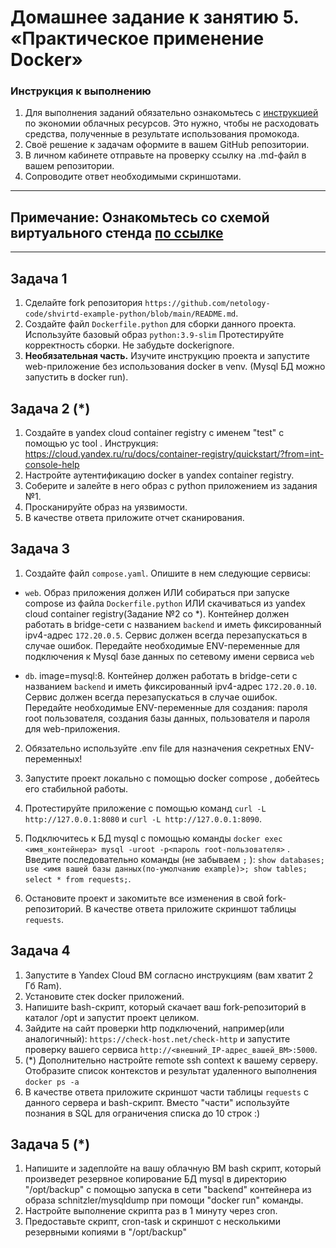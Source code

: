 # Домашнее задание к занятию 5. «Практическое применение Docker»

### Инструкция к выполнению

1. Для выполнения заданий обязательно ознакомьтесь с [инструкцией](https://github.com/netology-code/devops-materials/blob/master/cloudwork.MD) по экономии облачных ресурсов. Это нужно, чтобы не расходовать средства, полученные в результате использования промокода.
3. Своё решение к задачам оформите в вашем GitHub репозитории.
4. В личном кабинете отправьте на проверку ссылку на .md-файл в вашем репозитории.
5. Сопроводите ответ необходимыми скриншотами.

---
## Примечание: Ознакомьтесь со схемой виртуального стенда [по ссылке](https://github.com/netology-code/virtd-homeworks/blob/shvirtd-1/05-virt-04-docker-in-practice/schema.pdf)

---

## Задача 1
1. Сделайте fork репозитория ```https://github.com/netology-code/shvirtd-example-python/blob/main/README.md```.   
2. Создайте файл ```Dockerfile.python``` для сборки данного проекта. Используйте базовый образ ```python:3.9-slim``` Протестируйте корректность сборки. Не забудьте dockerignore.
3. **Необязательная часть.** Изучите инструкцию проекта и запустите web-приложение без использования docker в venv. (Mysql БД можно запустить в docker run).  

## Задача 2 (*)
1. Создайте в yandex cloud container registry с именем "test" с помощью yc tool . Инструкция: https://cloud.yandex.ru/ru/docs/container-registry/quickstart/?from=int-console-help
2. Настройте аутентификацию docker в yandex container registry.
3. Соберите и залейте в него образ с python приложением из задания №1.
4. Просканируйте образ на уязвимости.
5. В качестве ответа приложите отчет сканирования.

## Задача 3
1. Создайте файл ```compose.yaml```. Опишите в нем следующие сервисы: 

- ```web```. Образ приложения должен ИЛИ собираться при запуске compose из файла ```Dockerfile.python``` ИЛИ скачиваться из yandex cloud container registry(Задание №2 со *). Контейнер должен работать в bridge-сети с названием ```backend``` и иметь фиксированный ipv4-адрес ```172.20.0.5```. Сервис должен всегда перезапускаться в случае ошибок.
Передайте необходимые ENV-переменные для подключения к Mysql базе данных по сетевому имени сервиса ```web``` 

- ```db```. image=mysql:8. Контейнер должен работать в bridge-сети с названием ```backend``` и иметь фиксированный ipv4-адрес ```172.20.0.10```. Сервис должен всегда перезапускаться в случае ошибок. Передайте необходимые ENV-переменные для создания: пароля root пользователя, создания базы данных, пользователя и пароля для web-приложения.

2. Обязательно используйте .env file для назначения секретных ENV-переменных!

3. Запустите проект локально с помощью docker compose , добейтесь его стабильной работы.

4. Протестируйте приложение с помощью команд ```curl -L http://127.0.0.1:8080``` и ```curl -L http://127.0.0.1:8090```.

5. Подключитесь к БД mysql с помощью команды ```docker exec <имя_контейнера> mysql -uroot -p<пароль root-пользователя>``` . Введите последовательно команды (не забываем ```;``` ): ```show databases; use <имя вашей базы данных(по-умолчанию example)>; show tables; select * from requests;```.

6. Остановите проект и закомитьте все изменения в свой fork-репозиторий. В качестве ответа приложите скриншот таблицы ```requests```.

## Задача 4
1. Запустите в Yandex Cloud ВМ согласно инструкциям (вам хватит 2 Гб Ram).
2. Установите стек docker приложений.
3. Напишите bash-скрипт, который скачает ваш fork-репозиторий в каталог /opt и запустит проект целиком.
4. Зайдите на сайт проверки http подключений, например(или аналогичный): ```https://check-host.net/check-http``` и запустите проверку вашего сервиса ```http://<внешний_IP-адрес_вашей_ВМ>:5000```.
5. (*) Дополнительно настройте remote ssh context к вашему серверу. Отобразите список контекстов и результат удаленного выполнения ```docker ps -a```
6. В качестве ответа приложите скриншот части таблицы ```requests``` с данного сервера и bash-скрипт. Вместо "части" используйте познания в SQL для ограничения списка до 10 строк :)

## Задача 5 (*)
1. Напишите и задеплойте на вашу облачную ВМ bash скрипт, который произведет резервное копирование БД mysql в директорию "/opt/backup" с помощью запуска в сети "backend" контейнера из образа schnitzler/mysqldump при помощи "docker run" команды.
2.  Настройте выполнение скрипта раз в 1 минуту через cron.
3.  Предоставьте скрипт, cron-task и скриншот с несколькими резервными копиями в "/opt/backup"
